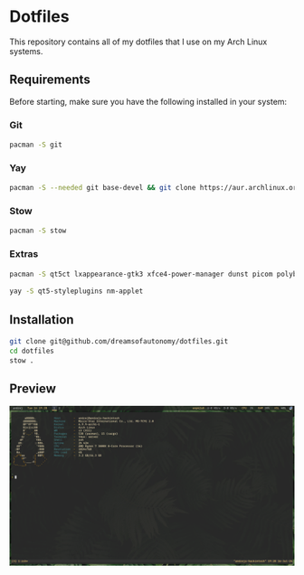 # Dotfiles 

This repository contains all of my dotfiles that I use on my Arch Linux systems.

## Requirements
Before starting, make sure you have the following installed in your system:


### Git

```zsh
pacman -S git 
```

### Yay 

```zsh
pacman -S --needed git base-devel && git clone https://aur.archlinux.org/yay.git && cd yay && makepkg -si
```

### Stow 

```zsh
pacman -S stow 
```

### Extras

```zsh
pacman -S qt5ct lxappearance-gtk3 xfce4-power-manager dunst picom polybar rofi feh redshift pulseaudio blueman gnome-screenshot ttf-0xproto-nerd rofi-emoji
```

```zsh
yay -S qt5-styleplugins nm-applet 
```

## Installation

```zsh
git clone git@github.com/dreamsofautonomy/dotfiles.git
cd dotfiles
stow .
```

## Preview

<img src="preview.png" />
